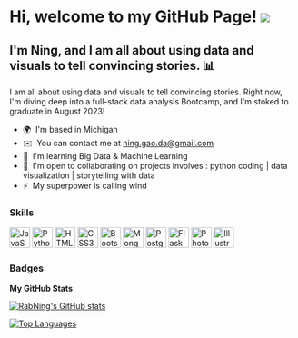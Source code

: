 Hi, welcome to my GitHub Page!  ![](https://user-images.githubusercontent.com/18350557/176309783-0785949b-9127-417c-8b55-ab5a4333674e.gif)
=============================================================================================================================================

I'm Ning, and I am all about using data and visuals to tell convincing stories. 📊
---------------------

I am all about using data and visuals to tell convincing stories. Right now, I'm diving deep into a full-stack data analysis Bootcamp, and I'm stoked to graduate in August 2023!

*   🌍  I'm based in Michigan
*   ✉️  You can contact me at [ning.gao.da@gmail.com](mailto:ning.gao.da@gmail.com)
*   🧠  I'm learning Big Data & Machine Learning
*   🤝  I'm open to collaborating on projects involves : python coding | data visualization | storytelling with data
*   ⚡  My superpower is calling wind
  ### Skills 
<p align="left">
<a href="https://developer.mozilla.org/en-US/docs/Web/JavaScript" target="_blank" rel="noreferrer"><img src="https://raw.githubusercontent.com/danielcranney/readme-generator/main/public/icons/skills/javascript-colored.svg" width="36" height="36" alt="JavaScript" /></a>
<a href="https://www.python.org/" target="_blank" rel="noreferrer"><img src="https://raw.githubusercontent.com/danielcranney/readme-generator/main/public/icons/skills/python-colored.svg" width="36" height="36" alt="Python" /></a>
<a href="https://developer.mozilla.org/en-US/docs/Glossary/HTML5" target="_blank" rel="noreferrer"><img src="https://raw.githubusercontent.com/danielcranney/readme-generator/main/public/icons/skills/html5-colored.svg" width="36" height="36" alt="HTML5" /></a>
<a href="https://www.w3.org/TR/CSS/#css" target="_blank" rel="noreferrer"><img src="https://raw.githubusercontent.com/danielcranney/readme-generator/main/public/icons/skills/css3-colored.svg" width="36" height="36" alt="CSS3" /></a>
<a href="https://getbootstrap.com/" target="_blank" rel="noreferrer"><img src="https://raw.githubusercontent.com/danielcranney/readme-generator/main/public/icons/skills/bootstrap-colored.svg" width="36" height="36" alt="Bootstrap" /></a>
<a href="https://www.mongodb.com/" target="_blank" rel="noreferrer"><img src="https://raw.githubusercontent.com/danielcranney/readme-generator/main/public/icons/skills/mongodb-colored.svg" width="36" height="36" alt="MongoDB" /></a>
<a href="https://www.postgresql.org/" target="_blank" rel="noreferrer"><img src="https://raw.githubusercontent.com/danielcranney/readme-generator/main/public/icons/skills/postgresql-colored.svg" width="36" height="36" alt="PostgreSQL" /></a>
<a href="https://flask.palletsprojects.com/en/2.0.x/" target="_blank" rel="noreferrer"><img src="https://raw.githubusercontent.com/danielcranney/readme-generator/main/public/icons/skills/flask-colored.svg" width="36" height="36" alt="Flask" /></a>
<a href="https://www.adobe.com/uk/products/photoshop.html" target="_blank" rel="noreferrer"><img src="https://raw.githubusercontent.com/danielcranney/readme-generator/main/public/icons/skills/photoshop-colored.svg" width="36" height="36" alt="Photoshop" /></a>
<a href="adobe.com/uk/products/illustrator.html" target="_blank" rel="noreferrer"><img src="https://raw.githubusercontent.com/danielcranney/readme-generator/main/public/icons/skills/illustrator-colored.svg" width="36" height="36" alt="Illustrator" /></a>
</p>
                    
### Badges

<b>My GitHub Stats</b>

<a href="http://www.github.com/RabNing"><img src="https://github-readme-stats.vercel.app/api?username=RabNing&show_icons=true&hide=prs,issues,&count_private=true&title_color=0891b2&text_color=1c1917&icon_color=0891b2&bg_color=ffffff&hide_border=false&show_icons=true" alt="RabNing's GitHub stats" /></a>

<a href="https://github.com/RabNing" align="left"><img src="https://github-readme-stats.vercel.app/api/top-langs/?username=RabNing&langs_count=10&title_color=0891b2&text_color=1c1917&icon_color=0891b2&bg_color=ffffff&hide_border=false&locale=en&custom_title=Top%20%Languages" alt="Top Languages" /></a>
